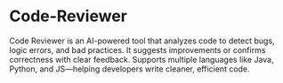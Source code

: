 # Code-Reviewer
Code Reviewer is an AI-powered tool that analyzes code to detect bugs, logic errors, and bad practices. It suggests improvements or confirms correctness with clear feedback. Supports multiple languages like Java, Python, and JS—helping developers write cleaner, efficient code.
